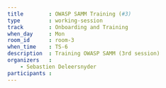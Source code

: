 ```yaml
---
title        : OWASP SAMM Training (#3)
type         : working-session
track        : Onboarding and Training
when_day     : Mon
room_id      : room-3
when_time    : TS-6
description  : Training OWASP SAMM (3rd session)
organizers   :
    - Sebastien Deleersnyder
participants :
---
```



